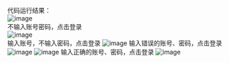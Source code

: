 代码运行结果：<br>
![image](https://github.com/YKishere/User-login-function-simulation/blob/master/1.png)\
不输入账号密码，点击登录<br>
![image](https://github.com/YKishere/User-login-function-simulation/blob/master/2.png)\
输入账号，不输入密码，点击登录
![image](https://github.com/YKishere/User-login-function-simulation/blob/master/3.png)
输入错误的账号、密码，点击登录
![image](https://github.com/YKishere/User-login-function-simulation/blob/master/4.1.png)
![image](https://github.com/YKishere/User-login-function-simulation/blob/master/4.2.png)
输入正确的账号、密码，点击登录
![image](https://github.com/YKishere/User-login-function-simulation/blob/master/5.png)
